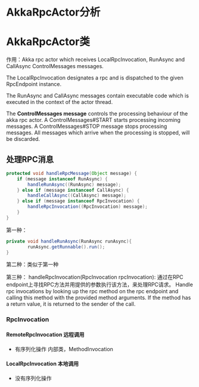 # AkkaRpcActor分析

# AkkaRpcActor类
作用：Akka rpc actor which receives LocalRpcInvocation, RunAsync and CallAsync ControlMessages messages.

The LocalRpcInvocation designates a rpc and is dispatched to the given RpcEndpoint instance.

The RunAsync and CallAsync messages contain executable code which is executed in the context of the actor thread.

The **ControlMessages message** controls the processing behaviour of the akka rpc actor. A ControlMessages#START  starts processing incoming messages. A  ControlMessages#STOP message stops processing messages. All messages which arrive when the processing is stopped, will be discarded.


## 处理RPC消息
```java
protected void handleRpcMessage(Object message) {
    if (message instanceof RunAsync) {
        handleRunAsync((RunAsync) message);
    } else if (message instanceof CallAsync) {
        handleCallAsync((CallAsync) message);
    } else if (message instanceof RpcInvocation) {
        handleRpcInvocation((RpcInvocation) message);
    }
}
```
第一种：
```java
private void handleRunAsync(RunAsync runAsync){
        runAsync.getRunnable().run();
}
```
第二种：类似于第一种

第三种：
handleRpcInvocation(RpcInvocation rpcInvocation):
通过在RPC endpoint上寻找RPC方法并用提供的参数执行该方法，来处理RPC请求。
Handle rpc invocations by looking up the rpc method on the rpc endpoint and calling this
method with the provided method arguments. If the method has a return value, it is returned
to the sender of the call.
### RpcInvocation
#### RemoteRpcInvocation 远程调用
* 有序列化操作
内部类，MethodInvocation

#### LocalRpcInvocation 本地调用
* 没有序列化操作
